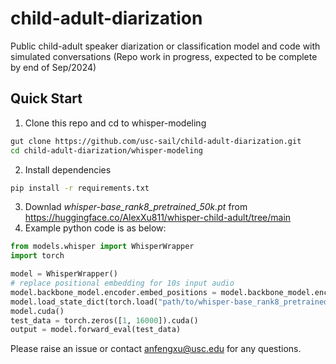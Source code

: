 # child-adult-diarization

Public child-adult speaker diarization or classification model and code with simulated conversations
(Repo work in progress, expected to be complete by end of Sep/2024)

## Quick Start
1. Clone this repo and cd to whisper-modeling
```bash
gut clone https://github.com/usc-sail/child-adult-diarization.git
cd child-adult-diarization/whisper-modeling
```
2. Install dependencies
```bash
pip install -r requirements.txt
```
3. Downlad _whisper-base_rank8_pretrained_50k.pt_ from https://huggingface.co/AlexXu811/whisper-child-adult/tree/main
4. Example python code is as below:
```python
from models.whisper import WhisperWrapper
import torch

model = WhisperWrapper()
# replace positional embedding for 10s input audio
model.backbone_model.encoder.embed_positions = model.backbone_model.encoder.embed_positions.from_pretrained(model.embed_positions[:500])
model.load_state_dict(torch.load("path/to/whisper-base_rank8_pretrained_50k.pt"))
model.cuda()
test_data = torch.zeros([1, 16000]).cuda()
output = model.forward_eval(test_data)
```
Please raise an issue or contact anfengxu@usc.edu for any questions.
